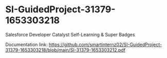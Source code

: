 # SI-GuidedProject-31379-1653303218
Salesforce Developer Catalyst Self-Learning &amp; Super Badges

Documentation link: https://github.com/smartinternz02/SI-GuidedProject-31379-1653303218/blob/main/SI-31379-1653303212.pdf
